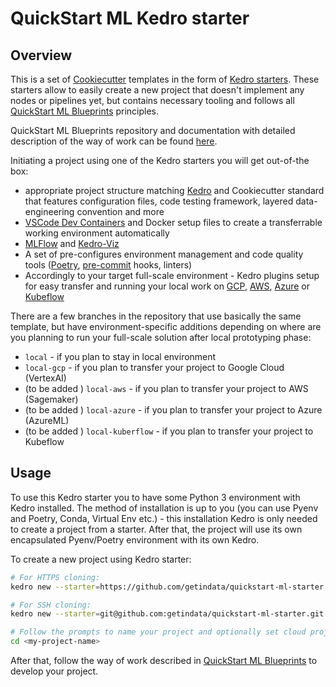 # QuickStart ML Kedro starter

## Overview

This is a set of [Cookiecutter](https://www.cookiecutter.io/) templates in the form of [Kedro starters](https://kedro.readthedocs.io/en/0.18.0/get_started/starters.html). These starters allow to easily create a new project that doesn't implement any nodes or pipelines yet, but contains necessary tooling and follows all [QuickStart ML Blueprints](https://github.com/getindata/quickstart-ml-blueprints) principles.

QuickStart ML Blueprints repository and documentation with detailed description of the way of work can be found [here](https://github.com/getindata/quickstart-ml-blueprints).

Initiating a project using one of the Kedro starters you will get out-of-the box:
* appropriate project structure matching [Kedro](https://kedro.org/) and Cookiecutter standard that features configuration files, code testing framework, layered data-engineering convention and more
* [VSCode Dev Containers](https://code.visualstudio.com/docs/devcontainers/containers) and Docker setup files to create a transferrable working environment automatically
* [MLFlow](https://mlflow.org/) and [Kedro-Viz](https://docs.kedro.org/en/0.17.4/03_tutorial/06_visualise_pipeline.html)
* A set of pre-configures environment management and code quality tools ([Poetry](https://python-poetry.org/), [pre-commit](https://pre-commit.com/) hooks, linters)
* Accordingly to your target full-scale environment - Kedro plugins setup for easy transfer and running your local work on [GCP](https://github.com/getindata/kedro-vertexai), [AWS](https://github.com/getindata/kedro-sagemaker),  [Azure](https://github.com/getindata/kedro-azureml) or [Kubeflow](https://github.com/getindata/kedro-kubeflow)

There are a few branches in the repository that use basically the same template, but have environment-specific additions depending on where are you planning to run your full-scale solution after local prototyping phase:
- `local` - if you plan to stay in local environment
- `local-gcp` - if you plan to transfer your project to Google Cloud (VertexAI)
- (to be added ) `local-aws` - if you plan to transfer your project to AWS (Sagemaker)
- (to be added ) `local-azure` - if you plan to transfer your project to Azure (AzureML)
- (to be added ) `local-kuberflow` - if you plan to transfer your project to Kubeflow

## Usage

To use this Kedro starter you to have some Python 3 environment with Kedro installed. The method of installation is up to you (you can use Pyenv and Poetry, Conda, Virtual Env etc.) - this installation Kedro is only needed to create a project from a starter. After that, the project will use its own encapsulated Pyenv/Poetry environment with its own Kedro.

To create a new project using Kedro starter:

```bash
# For HTTPS cloning:
kedro new --starter=https://github.com/getindata/quickstart-ml-starter.git --checkout=<branch_name>

# For SSH cloning:
kedro new --starter=git@github.com:getindata/quickstart-ml-starter.git  --checkout=<branch_name>

# Follow the prompts to name your project and optionally set cloud project details, then change directory into newly created project directory:
cd <my-project-name>
```

After that, follow the way of work described in [QuickStart ML Blueprints](https://github.com/getindata/quickstart-ml-blueprints) to develop your project.
